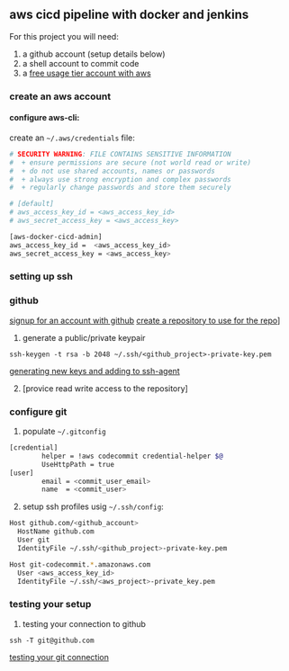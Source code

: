 ## aws cicd pipeline with docker and jenkins

For this project you will need:

1. a github account (setup details below)
2. a shell account to commit code
3. a [free usage tier account with aws](https://aws.amazon.com/free/)

### create an aws account

#### configure aws-cli:

create an `~/.aws/credentials` file:
```bash
# SECURITY WARNING: FILE CONTAINS SENSITIVE INFORMATION
#  + ensure permissions are secure (not world read or write)
#  + do not use shared accounts, names or passwords
#  + always use strong encryption and complex passwords
#  + regularly change passwords and store them securely

# [default]
# aws_access_key_id = <aws_access_key_id>
# aws_secret_access_key = <aws_access_key>

[aws-docker-cicd-admin]
aws_access_key_id =  <aws_access_key_id>
aws_secret_access_key = <aws_access_key>
```

### setting up ssh

### github

[signup for an account with github](https://help.github.com/articles/signing-up-for-a-new-github-account/)
[create a repository to use for the repo](https://help.github.com/articles/create-a-repo/)]


1. generate a public/private keypair
```
ssh-keygen -t rsa -b 2048 ~/.ssh/<github_project>-private-key.pem
```

[generating new keys and adding to ssh-agent](https://help.github.com/articles/generating-a-new-ssh-key-and-adding-it-to-the-ssh-agent)

2. [provice read write access to the repository]


### configure git

1. populate `~/.gitconfig`
```bash
[credential]
        helper = !aws codecommit credential-helper $@
        UseHttpPath = true
[user]
        email = <commit_user_email>
        name  = <commit_user>
```

2. setup ssh profiles usig `~/.ssh/config`:
```bash
Host github.com/<github_account>
  HostName github.com
  User git
  IdentityFile ~/.ssh/<github_project>-private-key.pem

Host git-codecommit.*.amazonaws.com
  User <aws_access_key_id>
  IdentityFile ~/.ssh/<aws_project>-private_key.pem
```

### testing your setup

1. testing your connection to github
```
ssh -T git@github.com
```

[testing your git connection](https://help.github.com/articles/testing-your-ssh-connection/)<br>
